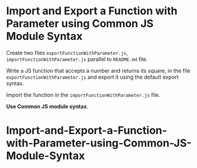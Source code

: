 # Import and Export a Function with Parameter using Common JS Module Syntax

Create two files `exportFunctionWithParameter.js`, `importFunctionWithParameter.js` parallel to `README.md` file.

Write a JS function that accepts a number and returns its square, in the file `exportFunctionWithParameter.js` and export it using the default export syntax.

Import the function in the `importFunctionWithParameter.js` file.

<b>Use Common JS module syntax</b>.
# Import-and-Export-a-Function-with-Parameter-using-Common-JS-Module-Syntax
